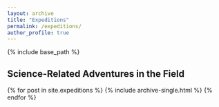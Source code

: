 ```yaml
---
layout: archive
title: "Expeditions"
permalink: /expeditions/
author_profile: true
---
```


{% include base_path %}

## Science-Related Adventures in the Field
{% for post in site.expeditions %}
  {% include archive-single.html %}
{% endfor %}